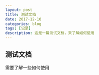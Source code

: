```yaml
---
layout: post
title: 测试文档
date: 2017-12-10
categories: blog
tags: [记录]
description: 这是一篇测试文档，来了解如何使用
---
```


## 测试文档

需要了解一些如何使用
